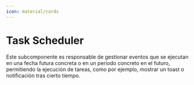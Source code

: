 ```yaml
---
icon: material/cards
---
```


# Task Scheduler

Este subcomponente es responsable de gestionar eventos que se ejecutan en una fecha futura concreta o en un periodo concreto
en el futuro, permitiendo la ejecución de tareas, como por ejemplo, mostrar un toast o notificación tras cierto tiempo.

[//]: # (todo: al deberse de un componente de una aplicacion, nada garantiza que funcione si la aplicacion no esta en ejecucion)

[//]: # (todo: tal vez interesaria que si un plugin usa esto, use algo en segundo plano a nivel del sistema)